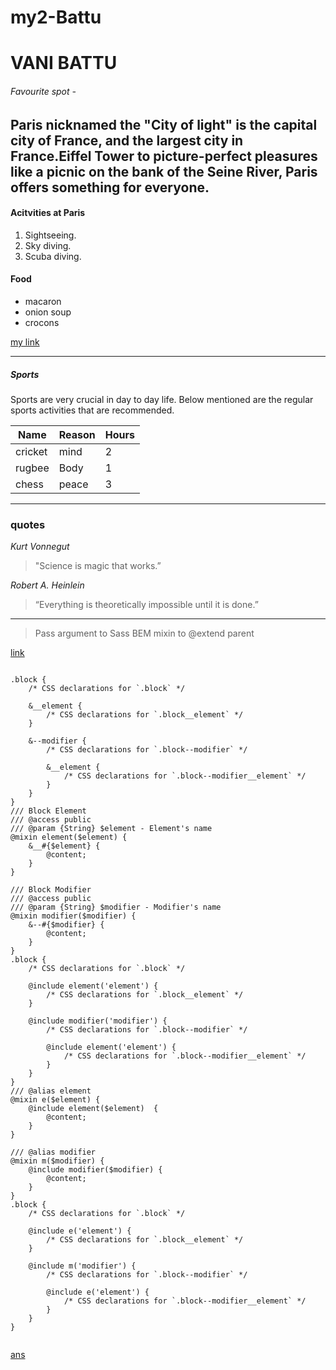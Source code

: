 # my2-Battu 
# VANI BATTU
###### Favourite spot - 
Paris nicknamed the **"City of light"** is the capital city of France, and the largest city in France.**Eiffel Tower** to picture-perfect pleasures like a picnic on the bank of the Seine River, Paris offers something for everyone. 
---
#### Acitvities at Paris
1. Sightseeing.
2. Sky diving.
3. Scuba diving.
#### Food 
- macaron
- onion soup
- crocons

[my link](https://github.com/Battu2002Vani/my2-Battu/blob/main/MyStats.md) 

--- 
##### Sports

Sports are very crucial in day to day life. Below mentioned are the regular sports activities that are recommended.

|Name|Reason|Hours|
|----| -----|-----|    
|cricket|mind|2 |
|rugbee| Body | 1 |
| chess| peace | 3 |

---
### quotes
*Kurt Vonnegut*

> "Science is magic that works.” 

*Robert A. Heinlein*

> “Everything is theoretically impossible until it is done.” 

---
> Pass argument to Sass BEM mixin to @extend parent

[link](https://stackoverflow.com/questions/38852317/pass-argument-to-sass-bem-mixin-to-extend-parent)

```

.block {
    /* CSS declarations for `.block` */

    &__element {
        /* CSS declarations for `.block__element` */
    }

    &--modifier {
        /* CSS declarations for `.block--modifier` */

        &__element {
            /* CSS declarations for `.block--modifier__element` */
        }
    }
}
/// Block Element
/// @access public
/// @param {String} $element - Element's name
@mixin element($element) {
    &__#{$element} {
        @content;
    }
}

/// Block Modifier
/// @access public
/// @param {String} $modifier - Modifier's name
@mixin modifier($modifier) {
    &--#{$modifier} {
        @content;
    }
}
.block {
    /* CSS declarations for `.block` */

    @include element('element') {
        /* CSS declarations for `.block__element` */
    }

    @include modifier('modifier') {
        /* CSS declarations for `.block--modifier` */

        @include element('element') {
            /* CSS declarations for `.block--modifier__element` */
        }
    }
}
/// @alias element
@mixin e($element) {
    @include element($element)  {
        @content;
    }
}

/// @alias modifier
@mixin m($modifier) {
    @include modifier($modifier) {
        @content;
    }
}
.block {
    /* CSS declarations for `.block` */

    @include e('element') {
        /* CSS declarations for `.block__element` */
    }

    @include m('modifier') {
        /* CSS declarations for `.block--modifier` */

        @include e('element') {
            /* CSS declarations for `.block--modifier__element` */
        }
    }
}


```

[ans](https://css-tricks.com/snippets/sass/bem-mixins/)
